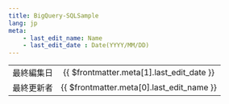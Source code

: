 ```yaml
---
title: BigQuery-SQLSample
lang: jp
meta:
    - last_edit_name: Name
    - last_edit_date : Date(YYYY/MM/DD)
---
```


<!-- 下の表は編集不要 -->

|            |                                           |
| ---------- | :---------------------------------------: |
| 最終編集日 | {{ $frontmatter.meta[1].last_edit_date }} |
| 最終更新者 | {{ $frontmatter.meta[0].last_edit_name }} |

<!-- ここから編集 -->